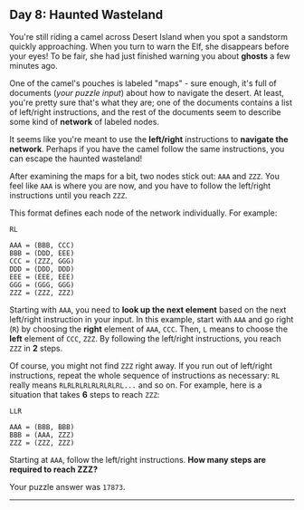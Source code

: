 ## Day 8: Haunted Wasteland

You're still riding a camel across Desert Island when you spot a sandstorm quickly
approaching. When you turn to warn the Elf, she disappears before your eyes! To be
fair, she had just finished warning you about **ghosts** a few minutes ago.

One of the camel's pouches is labeled "maps" - sure enough, it's full of documents
(_your puzzle input_) about how to navigate the desert. At least, you're pretty sure
that's what they are; one of the documents contains a list of left/right instructions,
and the rest of the documents seem to describe some kind of **network** of labeled nodes.

It seems like you're meant to use the **left/right** instructions to **navigate the
network**. Perhaps if you have the camel follow the same instructions, you can escape
the haunted wasteland!

After examining the maps for a bit, two nodes stick out: `AAA` and `ZZZ`. You feel
like `AAA` is where you are now, and you have to follow the left/right instructions
until you reach `ZZZ`.

This format defines each node of the network individually. For example:

```
RL

AAA = (BBB, CCC)
BBB = (DDD, EEE)
CCC = (ZZZ, GGG)
DDD = (DDD, DDD)
EEE = (EEE, EEE)
GGG = (GGG, GGG)
ZZZ = (ZZZ, ZZZ)
```

Starting with `AAA`, you need to **look up the next element** based on the next
left/right instruction in your input. In this example, start with `AAA` and go right
(`R`) by choosing the **right** element of `AAA`, `CCC`. Then, `L` means to choose the
**left** element of `CCC`, `ZZZ`. By following the left/right instructions, you reach
`ZZZ` in **2** steps.

Of course, you might not find `ZZZ` right away. If you run out of left/right instructions,
repeat the whole sequence of instructions as necessary: `RL` really means 
`RLRLRLRLRLRLRLRL...` and so on. For example, here is a situation that takes **6** steps
to reach `ZZZ`:

```
LLR

AAA = (BBB, BBB)
BBB = (AAA, ZZZ)
ZZZ = (ZZZ, ZZZ)
```

Starting at `AAA`, follow the left/right instructions. 
**How many steps are required to reach ZZZ?**

Your puzzle answer was `17873`.

---
